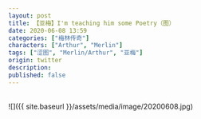 ```yaml
---
layout: post
title: 【亚梅】I'm teaching him some Poetry（图）
date: 2020-06-08 13:59
categories: ["梅林传奇"]
characters: ["Arthur", "Merlin"]
tags: ["涩图", "Merlin/Arthur", "亚梅"]
origin: twitter
description: 
published: false
---
```


<br>
![]({{ site.baseurl }}/assets/media/image/20200608.jpg)
<br><br>
